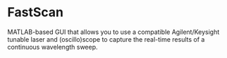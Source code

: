 # FastScan
MATLAB-based GUI that allows you to use a compatible Agilent/Keysight tunable laser and (oscillo)scope to capture the real-time results of a continuous wavelength sweep.
